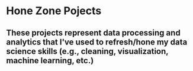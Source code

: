 # Hone Zone Pojects

## These projects represent data processing and analytics that I've used to refresh/hone my data science skills (e.g., cleaning, visualization, machine learning, etc.)
